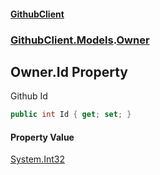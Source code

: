 #### [GithubClient](index 'index')
### [GithubClient.Models](GithubClient.Models 'GithubClient.Models').[Owner](GithubClient.Models.Owner 'GithubClient.Models.Owner')

## Owner.Id Property

Github Id

```csharp
public int Id { get; set; }
```

#### Property Value
[System.Int32](https://docs.microsoft.com/en-us/dotnet/api/System.Int32 'System.Int32')